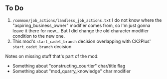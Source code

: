 ## To Do

1. `/common/job_actions/landless_job_actions.txt`
   I do not know where the "aspiring_business_owner" modifier comes from, so
   I'm just gonna leave it there for now...
   But I did change the old character modifier condition to the new one.
2. This mod's `start_cadet_branch` decision overlapping with CK2Plus' `start_cadet_branch` decision
	
Notes on missing stuff that's part of the mod:
   * Something about "constructing_courtier" char/title flag
   * Something about "mod_quarry_knowledge" char modifier